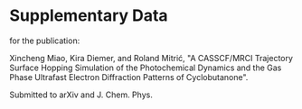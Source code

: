 # Supplementary Data

for the publication:

Xincheng Miao, Kira Diemer, and Roland Mitrić, 
"A CASSCF/MRCI Trajectory Surface Hopping Simulation of the Photochemical Dynamics 
and the Gas Phase Ultrafast Electron Diffraction Patterns of Cyclobutanone".

Submitted to arXiv and J. Chem. Phys.
